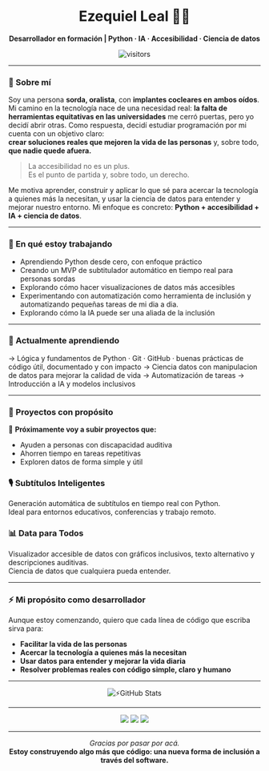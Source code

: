 <h1 align="center">Ezequiel Leal 🧏‍♂️</h1>
<p align="center"><strong>Desarrollador en formación | Python · IA · Accesibilidad · Ciencia de datos</strong></p>

<p align="center">
  <img src="https://komarev.com/ghpvc/?username=esechieu&style=flat&color=blue" alt="visitors" />
</p>

---

### 🚀 Sobre mí

Soy una persona **sorda, oralista**, con **implantes cocleares en ambos oídos**.  
Mi camino en la tecnología nace de una necesidad real:  **la falta de herramientas equitativas en las universidades** me cerró puertas, pero yo decidí abrir otras.
Como respuesta, decidí estudiar programación por mi cuenta con un objetivo claro:  
**crear soluciones reales que mejoren la vida de las personas** y, sobre todo, **que nadie quede afuera.**

> La accesibilidad no es un plus.  
> Es el punto de partida y, sobre todo, un derecho.

Me motiva aprender, construir y aplicar lo que sé para acercar la tecnología a quienes más la necesitan, y usar la ciencia de datos para entender y mejorar nuestro entorno. 
Mi enfoque es concreto: **Python + accesibilidad + IA + ciencia de datos**.

---

### 🔭 En qué estoy trabajando

- Aprendiendo Python desde cero, con enfoque práctico
- Creando un MVP de subtitulador automático en tiempo real para personas sordas 
- Explorando cómo hacer visualizaciones de datos más accesibles
- Experimentando con automatización como herramienta de inclusión y automatizando pequeñas tareas de mi dia a dia. 
- Explorando cómo la IA puede ser una aliada de la inclusión

---

### 📘 Actualmente aprendiendo

→ Lógica y fundamentos de Python · Git · GitHub · buenas prácticas de código útil, documentado y con impacto
→ Ciencia datos con manipulacion de datos para mejorar la calidad de vida
→ Automatización de tareas
→ Introducción a IA y modelos inclusivos

---

### 🧪 Proyectos con propósito

📌 **Próximamente voy a subir proyectos que:**
- Ayuden a personas con discapacidad auditiva
- Ahorren tiempo en tareas repetitivas
- Exploren datos de forma simple y útil

<h3>🎙️ Subtítulos Inteligentes</h3>
<p>
  Generación automática de subtítulos en tiempo real con Python.<br />
  Ideal para entornos educativos, conferencias y trabajo remoto.
</p>

<h3>📊 Data para Todos</h3>
<p>
  Visualizador accesible de datos con gráficos inclusivos, texto alternativo y descripciones auditivas.<br />
  Ciencia de datos que cualquiera pueda entender.
</p>


---

### ⚡️ Mi propósito como desarrollador

Aunque estoy comenzando, quiero que cada línea de código que escriba sirva para:
- **Facilitar la vida de las personas**
- **Acercar la tecnología a quienes más la necesitan**
- **Usar datos para entender y mejorar la vida diaria**
- **Resolver problemas reales con código simple, claro y humano**

---

<p align="center">
  <img src="https://github-readme-stats.vercel.app/api?username=esechieu&show_icons=true&theme=tokyonight&hide_border=true" alt="⚡️GitHub Stats" />
  <br />
</p>

---

<p align="center">
  <a href="https://www.linkedin.com/in/eleal14"><img src="https://img.shields.io/badge/-LinkedIn-0A66C2?style=flat&logo=linkedin&logoColor=white" /></a>
  <a href="mailto:ezequiel.leal7@gmail.com"><img src="https://img.shields.io/badge/-Email-D14836?style=flat&logo=gmail&logoColor=white" /></a>
  <a href="https://github.com/esechieu"><img src="https://img.shields.io/badge/-GitHub-181717?style=flat&logo=github&logoColor=white" /></a>
</p>

---

<p align="center">
  <em>Gracias por pasar por acá.</em>  
  <br />
  <strong>Estoy construyendo algo más que código:  
  una nueva forma de inclusión a través del software.</strong>
</p>

